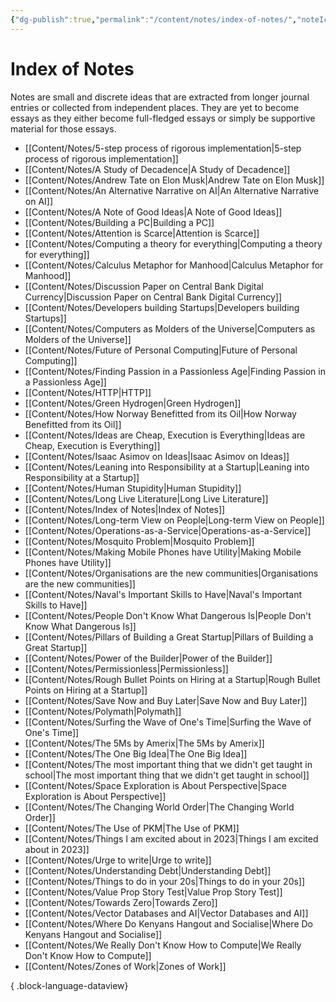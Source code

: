 ```yaml
---
{"dg-publish":true,"permalink":"/content/notes/index-of-notes/","noteIcon":"2"}
---
```


# Index of Notes

Notes are small and discrete ideas that are extracted from longer journal entries or collected from independent places. They are yet to become essays as they either become full-fledged essays or simply be supportive material for those essays. 
- [[Content/Notes/5-step process of rigorous implementation\|5-step process of rigorous implementation]]
- [[Content/Notes/A Study of Decadence\|A Study of Decadence]]
- [[Content/Notes/Andrew Tate on Elon Musk\|Andrew Tate on Elon Musk]]
- [[Content/Notes/An Alternative Narrative on AI\|An Alternative Narrative on AI]]
- [[Content/Notes/A Note of Good Ideas\|A Note of Good Ideas]]
- [[Content/Notes/Building a PC\|Building a PC]]
- [[Content/Notes/Attention is Scarce\|Attention is Scarce]]
- [[Content/Notes/Computing a theory for everything\|Computing a theory for everything]]
- [[Content/Notes/Calculus Metaphor for Manhood\|Calculus Metaphor for Manhood]]
- [[Content/Notes/Discussion Paper on Central Bank Digital Currency\|Discussion Paper on Central Bank Digital Currency]]
- [[Content/Notes/Developers building Startups\|Developers building Startups]]
- [[Content/Notes/Computers as Molders of the Universe\|Computers as Molders of the Universe]]
- [[Content/Notes/Future of Personal Computing\|Future of Personal Computing]]
- [[Content/Notes/Finding Passion in a Passionless Age\|Finding Passion in a Passionless Age]]
- [[Content/Notes/HTTP\|HTTP]]
- [[Content/Notes/Green Hydrogen\|Green Hydrogen]]
- [[Content/Notes/How Norway Benefitted from its Oil\|How Norway Benefitted from its Oil]]
- [[Content/Notes/Ideas are Cheap, Execution is Everything\|Ideas are Cheap, Execution is Everything]]
- [[Content/Notes/Isaac Asimov on Ideas\|Isaac Asimov on Ideas]]
- [[Content/Notes/Leaning into Responsibility at a Startup\|Leaning into Responsibility at a Startup]]
- [[Content/Notes/Human Stupidity\|Human Stupidity]]
- [[Content/Notes/Long Live Literature\|Long Live Literature]]
- [[Content/Notes/Index of Notes\|Index of Notes]]
- [[Content/Notes/Long-term View on People\|Long-term View on People]]
- [[Content/Notes/Operations-as-a-Service\|Operations-as-a-Service]]
- [[Content/Notes/Mosquito Problem\|Mosquito Problem]]
- [[Content/Notes/Making Mobile Phones have Utility\|Making Mobile Phones have Utility]]
- [[Content/Notes/Organisations are the new communities\|Organisations are the new communities]]
- [[Content/Notes/Naval's Important Skills to Have\|Naval's Important Skills to Have]]
- [[Content/Notes/People Don't Know What Dangerous Is\|People Don't Know What Dangerous Is]]
- [[Content/Notes/Pillars of Building a Great Startup\|Pillars of Building a Great Startup]]
- [[Content/Notes/Power of the Builder\|Power of the Builder]]
- [[Content/Notes/Permissionless\|Permissionless]]
- [[Content/Notes/Rough Bullet Points on Hiring at a Startup\|Rough Bullet Points on Hiring at a Startup]]
- [[Content/Notes/Save Now and Buy Later\|Save Now and Buy Later]]
- [[Content/Notes/Polymath\|Polymath]]
- [[Content/Notes/Surfing the Wave of One's Time\|Surfing the Wave of One's Time]]
- [[Content/Notes/The 5Ms by Amerix\|The 5Ms by Amerix]]
- [[Content/Notes/The One Big Idea\|The One Big Idea]]
- [[Content/Notes/The most important thing that we didn't get taught in school\|The most important thing that we didn't get taught in school]]
- [[Content/Notes/Space Exploration is About Perspective\|Space Exploration is About Perspective]]
- [[Content/Notes/The Changing World Order\|The Changing World Order]]
- [[Content/Notes/The Use of PKM\|The Use of PKM]]
- [[Content/Notes/Things I am excited about in 2023\|Things I am excited about in 2023]]
- [[Content/Notes/Urge to write\|Urge to write]]
- [[Content/Notes/Understanding Debt\|Understanding Debt]]
- [[Content/Notes/Things to do in your 20s\|Things to do in your 20s]]
- [[Content/Notes/Value Prop Story Test\|Value Prop Story Test]]
- [[Content/Notes/Towards Zero\|Towards Zero]]
- [[Content/Notes/Vector Databases and AI\|Vector Databases and AI]]
- [[Content/Notes/Where Do Kenyans Hangout and Socialise\|Where Do Kenyans Hangout and Socialise]]
- [[Content/Notes/We Really Don't Know How to Compute\|We Really Don't Know How to Compute]]
- [[Content/Notes/Zones of Work\|Zones of Work]]

{ .block-language-dataview}
